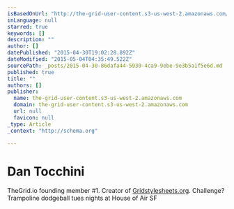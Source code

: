 ```yaml
---
isBasedOnUrl: "http://the-grid-user-content.s3-us-west-2.amazonaws.com/f47d3740-47a8-4bc1-9813-c4a55e643532.png"
inLanguage: null
starred: true
keywords: []
description: ""
author: []
datePublished: "2015-04-30T19:02:28.892Z"
dateModified: "2015-05-04T04:35:49.522Z"
sourcePath: _posts/2015-04-30-86dafa44-5930-4ca9-9ebe-9e3b5a1f5e6d.md
published: true
title: ""
authors: []
publisher:
  name: the-grid-user-content.s3-us-west-2.amazonaws.com
  domain: the-grid-user-content.s3-us-west-2.amazonaws.com
  url: null
  favicon: null
_type: Article
_context: "http://schema.org"

---
```

# Dan Tocchini

TheGrid.io founding member \#1\. Creator of [Gridstylesheets.org][0].  Challenge? Trampoline dodgeball tues nights at House of Air SF

[0]: http://gridstylesheets.org/